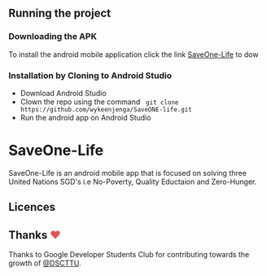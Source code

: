 ## Running the project
### Downloading the APK
To install the android mobile application click the link [SaveOne-Life]() to dow
### Installation by Cloning to Android Studio
- Download Android Studio
- Clown the repo using the command ``` git clone https://github.com/wykeenjenga/SaveONE-life.git```
- Run the android app on Android Studio

# SaveOne-Life
SaveOne-Life is an android mobile app that is focused on solving three United Nations SGD's i.e No-Poverty, Quality Eductaion and Zero-Hunger. 
## Licences

## Thanks <span style="color: #e25555;">&hearts;</span>
Thanks to Google Developer Students Club for contributing towards the growth of [@DSCTTU](https://twitter.com/DscTtu?t=nLFp2oGleW6Tpu3XpzbugQ&s=09).
